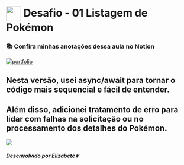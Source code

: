 <h1>
    <a href="https://www.dio.me/">
     <img align="center" width="40px" src="https://hermes.digitalinnovation.one/assets/diome/logo-minimized.png"></a>
    <span>Desafio - 01 Listagem de Pokémon</span>
</h1>

### 📚 Confira minhas anotações dessa aula no Notion

[![portfolio](https://img.shields.io/badge/Caderno_de_Estudos_-_DIO-ff8888?style=for-the-badge&logo=ko-fi&logoColor=white)](https://elizabete.notion.site/elizabete/Caderno-de-Estudos-DIO-e3f385c2993848f2b4423b32b6d15c55)

## Nesta versão, usei async/await para tornar o código mais sequencial e fácil de entender. 
## Além disso, adicionei tratamento de erro para lidar com falhas na solicitação ou no processamento dos detalhes do Pokémon.

<img src="https://user-images.githubusercontent.com/73097560/115834477-dbab4500-a447-11eb-908a-139a6edaec5c.gif"><br>

##### Desenvolvido por <span>Elizabete</span>💗



